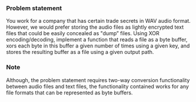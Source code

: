 ### Problem statement
You work for a company that has certain trade secrets in WAV audio format.
However, we would prefer storing the audio files as lightly encrypted text files that could be easily concealed as 
"dump” files. Using XOR encoding/decoding, implement a function that reads a file as a byte buffer, xors each byte in
this buffer a given number of times using a given key, and stores the resulting buffer as a file using a given output
path.

### Note
Although, the problem statement requires two-way conversion functionality between audio files and text files, 
the functionality contained works for any file formats that can be represented as byte buffers.